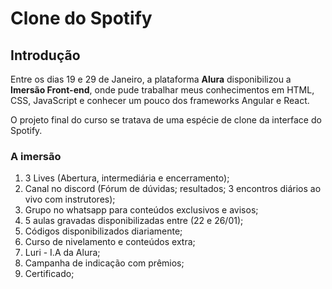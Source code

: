 # Clone do Spotify

## Introdução

Entre os dias 19 e 29 de Janeiro, a plataforma **Alura** disponibilizou a **Imersão Front-end**, onde pude trabalhar meus conhecimentos em HTML, CSS, JavaScript e conhecer um pouco dos frameworks Angular e React.

O projeto final do curso se tratava de uma espécie de clone da interface do Spotify. 

### A imersão

1. 3 Lives (Abertura, intermediária e encerramento);
2. Canal no discord (Fórum de dúvidas; resultados; 3 encontros diários ao vivo com instrutores);
3. Grupo no whatsapp para conteúdos exclusivos e avisos;
4. 5 aulas gravadas disponibilizadas entre (22 e 26/01);
5. Códigos disponibilizados diariamente;
6. Curso de nivelamento e conteúdos extra;
7. Luri - I.A da Alura;
8. Campanha de indicação com prêmios;
9. Certificado;

